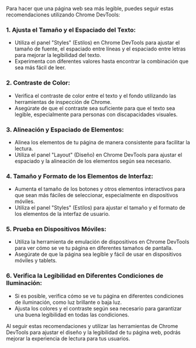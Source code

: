Para hacer que una página web sea más legible, puedes seguir estas recomendaciones utilizando Chrome DevTools:

### 1. Ajusta el Tamaño y el Espaciado del Texto:
- Utiliza el panel "Styles" (Estilos) en Chrome DevTools para ajustar el tamaño de fuente, el espaciado entre líneas y el espaciado entre letras para mejorar la legibilidad del texto.
- Experimenta con diferentes valores hasta encontrar la combinación que sea más fácil de leer.

### 2. Contraste de Color:
- Verifica el contraste de color entre el texto y el fondo utilizando las herramientas de inspección de Chrome.
- Asegúrate de que el contraste sea suficiente para que el texto sea legible, especialmente para personas con discapacidades visuales.

### 3. Alineación y Espaciado de Elementos:
- Alinea los elementos de tu página de manera consistente para facilitar la lectura.
- Utiliza el panel "Layout" (Diseño) en Chrome DevTools para ajustar el espaciado y la alineación de los elementos según sea necesario.

### 4. Tamaño y Formato de los Elementos de Interfaz:
- Aumenta el tamaño de los botones y otros elementos interactivos para que sean más fáciles de seleccionar, especialmente en dispositivos móviles.
- Utiliza el panel "Styles" (Estilos) para ajustar el tamaño y el formato de los elementos de la interfaz de usuario.

### 5. Prueba en Dispositivos Móviles:
- Utiliza la herramienta de emulación de dispositivos en Chrome DevTools para ver cómo se ve tu página en diferentes tamaños de pantalla.
- Asegúrate de que la página sea legible y fácil de usar en dispositivos móviles y tablets.

### 6. Verifica la Legibilidad en Diferentes Condiciones de Iluminación:
- Si es posible, verifica cómo se ve tu página en diferentes condiciones de iluminación, como luz brillante o baja luz.
- Ajusta los colores y el contraste según sea necesario para garantizar una buena legibilidad en todas las condiciones.

Al seguir estas recomendaciones y utilizar las herramientas de Chrome DevTools para ajustar el diseño y la legibilidad de tu página web, podrás mejorar la experiencia de lectura para tus usuarios.